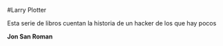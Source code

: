 #Larry Plotter

Esta serie de libros cuentan la historia de un hacker de los que hay pocos

**Jon San Roman**
